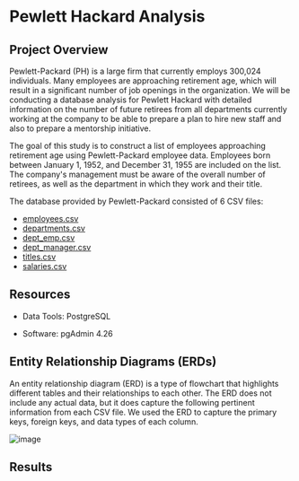 # Pewlett Hackard Analysis

## Project Overview

Pewlett-Packard (PH) is a large firm that currently employs 300,024 individuals. Many employees are approaching retirement age, which will result in a significant number of job openings in the organization. We will be conducting a database analysis for Pewlett Hackard with detailed information on the number of future retirees from all departments currently working at the company to be able to prepare a plan to hire new staff and also to prepare a mentorship initiative. 

The goal of this study is to construct a list of employees approaching retirement age using Pewlett-Packard employee data. Employees born between January 1, 1952, and December 31, 1955 are included on the list. The company's management must be aware of the overall number of retirees, as well as the department in which they work and their title.

The database provided by Pewlett-Packard consisted of 6 CSV files:

+ [employees.csv](https://github.com/dosanity/Pewlett-Hackard-Analysis/files/9433529/employees.csv)
+ [departments.csv](https://github.com/dosanity/Pewlett-Hackard-Analysis/files/9433516/departments.csv) 
+ [dept_emp.csv](https://github.com/dosanity/Pewlett-Hackard-Analysis/files/9433522/dept_emp.csv)
+ [dept_manager.csv](https://github.com/dosanity/Pewlett-Hackard-Analysis/files/9433527/dept_manager.csv)
+ [titles.csv](https://github.com/dosanity/Pewlett-Hackard-Analysis/files/9433532/titles.csv)
+ [salaries.csv](https://github.com/dosanity/Pewlett-Hackard-Analysis/files/9433533/salaries.csv)

## Resources

+ Data Tools: PostgreSQL

+ Software: pgAdmin 4.26

## Entity Relationship Diagrams (ERDs)

An entity relationship diagram (ERD) is a type of flowchart that highlights different tables and their relationships to each other. The ERD does not include any actual data, but it does capture the following pertinent information from each CSV file. We used the ERD to capture the primary keys, foreign keys, and data types of each column.

![image](https://user-images.githubusercontent.com/29410712/186916191-dac541c0-bcf1-4195-9369-bc9f5108cc86.png)

## Results





